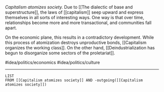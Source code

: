 *Capitalism atomizes society.* Due to [[The dialectic of base and superstructure]], the laws of [[capitalism]] seep upward and express themselves in all sorts of interesting ways. One way is that over time, relationships become more and more transactional, and communities fall apart. 

On the economic plane, this results in a contradictory development. While this process of atomization destroys unproductive bonds, [[Capitalism organizes the working class]]. On the other hand, [[Deindustrialization has begun to disorganize some sectors of the proletariat]]. 

#idea/politics/economics
#idea/politics/culture 

---
```dataview
LIST
FROM [[Capitalism atomizes society]] AND -outgoing([[Capitalism atomizes society]])
```